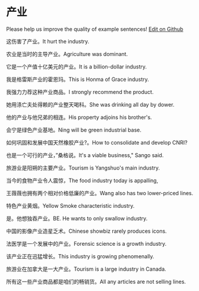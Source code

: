 # 产业

Please help us improve the quality of example sentences! [Edit on Github](https://github.com/jiyushe/jiyu-example-sentence-source/blob/main/chinese/chanye.md)

<p><span class="chinese">这伤害了产业。</span><span class="english">It hurt the industry.</span></p>

<p><span class="chinese">农业是当时的主导产业。</span><span class="english">Agriculture was dominant.</span></p>

<p><span class="chinese">它是一个产值十亿美元的产业。</span><span class="english">It is a billion-dollar industry.</span></p>

<p><span class="chinese">我是格雷斯产业的霍恩玛。</span><span class="english">This is Honma of Grace industry.</span></p>

<p><span class="chinese">我强力力荐这种产业商品。</span><span class="english">I strongly recommend the product.</span></p>

<p><span class="chinese">她用涤亡夫处得赖的产业整天喝科。</span><span class="english">She was drinking all day by dower.</span></p>

<p><span class="chinese">他的产业与他兄弟的相连。</span><span class="english">His property adjoins his brother's.</span></p>

<p><span class="chinese">会宁是绿色产业基地。</span><span class="english">Ning will be green industrial base.</span></p>

<p><span class="chinese">如何巩固和发展中国天然橡胶产业?。</span><span class="english">How to consolidate and develop CNRI?</span></p>

<p><span class="chinese">也是一个可行的产业，”桑格说。</span><span class="english">It's a viable business," Sango said.</span></p>

<p><span class="chinese">旅游业是阳朔的主要产业。</span><span class="english">Tourism is Yangshuo's main industry.</span></p>

<p><span class="chinese">当今的食物产业令人震惊，</span><span class="english">The food industry today is appalling,</span></p>

<p><span class="chinese">王薇薇也拥有两个相对价格低廉的产业。</span><span class="english">Wang also has two lower-priced lines.</span></p>

<p><span class="chinese">特色产业黄烟。</span><span class="english">Yellow Smoke characteristic industry.</span></p>

<p><span class="chinese">是。他想独吞产业。</span><span class="english">BE. He wants to only swallow industry.</span></p>

<p><span class="chinese">中国的影像产业造星乏术。</span><span class="english">Chinese showbiz rarely produces icons.</span></p>

<p><span class="chinese">法医学是一个发展中的产业。</span><span class="english">Forensic science is a growth industry.</span></p>

<p><span class="chinese">该产业正在迅猛增长。</span><span class="english">This industry is growing phenomenally.</span></p>

<p><span class="chinese">旅游业在加拿大是一大产业。</span><span class="english">Tourism is a large industry in Canada.</span></p>

<p><span class="chinese">所有这一些产业商品都是咱们的畅销货。</span><span class="english">All any articles are not selling lines.</span></p>

